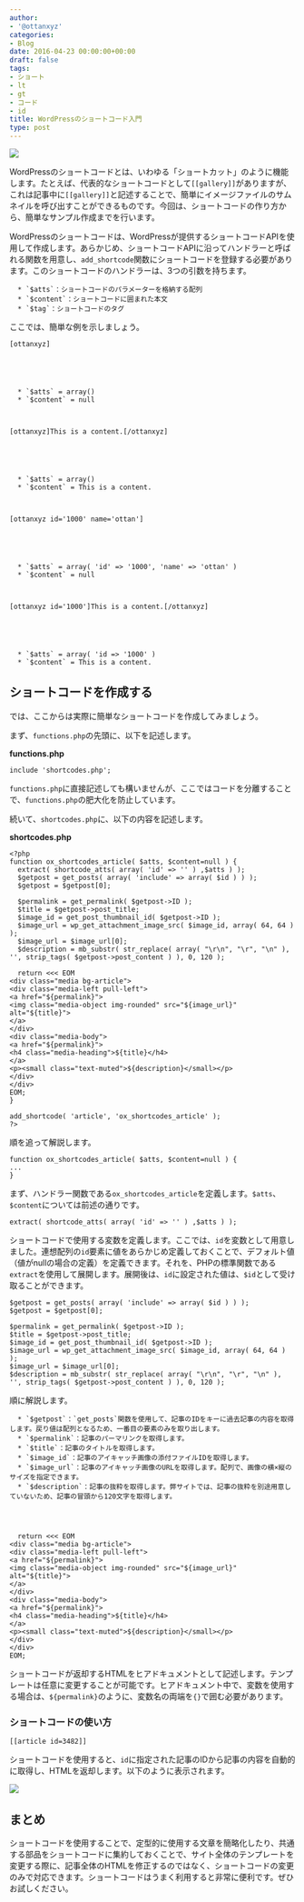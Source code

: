 ```yaml
---
author:
- '@ottanxyz'
categories:
- Blog
date: 2016-04-23 00:00:00+00:00
draft: false
tags:
- ショート
- lt
- gt
- コード
- id
title: WordPressのショートコード入門
type: post
---
```


![](160423-571b55fc9bd95-1.jpg)






WordPressのショートコードとは、いわゆる「ショートカット」のように機能します。たとえば、代表的なショートコードとして`[[gallery]]`がありますが、これは記事中に`[[gallery]]`と記述することで、簡単にイメージファイルのサムネイルを呼び出すことができるものです。今回は、ショートコードの作り方から、簡単なサンプル作成までを行います。





WordPressのショートコードは、WordPressが提供するショートコードAPIを使用して作成します。あらかじめ、ショートコードAPIに沿ってハンドラーと呼ばれる関数を用意し、`add_shortcode`関数にショートコードを登録する必要があります。このショートコードのハンドラーは、3つの引数を持ちます。






 	  * `$atts`：ショートコードのパラメーターを格納する配列
 	  * `$content`：ショートコードに囲まれた本文
 	  * `$tag`：ショートコードのタグ




ここでは、簡単な例を示しましょう。





    [ottanxyz]





 	  * `$atts` = array()
 	  * `$content` = null



    [ottanxyz]This is a content.[/ottanxyz]





 	  * `$atts` = array()
 	  * `$content` = This is a content.



    [ottanxyz id='1000' name='ottan']





 	  * `$atts` = array( 'id' => '1000', 'name' => 'ottan' )
 	  * `$content` = null



    [ottanxyz id='1000']This is a content.[/ottanxyz]





 	  * `$atts` = array( 'id => '1000' )
 	  * `$content` = This is a content.




## ショートコードを作成する





では、ここからは実際に簡単なショートコードを作成してみましょう。





まず、`functions.php`の先頭に、以下を記述します。



**functions.php**


    include 'shortcodes.php';





`functions.php`に直接記述しても構いませんが、ここではコードを分離することで、`functions.php`の肥大化を防止しています。





続いて、`shortcodes.php`に、以下の内容を記述します。



**shortcodes.php**


    <?php
    function ox_shortcodes_article( $atts, $content=null ) {
      extract( shortcode_atts( array( 'id' => '' ) ,$atts ) );
      $getpost = get_posts( array( 'include' => array( $id ) ) );
      $getpost = $getpost[0];

      $permalink = get_permalink( $getpost->ID );
      $title = $getpost->post_title;
      $image_id = get_post_thumbnail_id( $getpost->ID );
      $image_url = wp_get_attachment_image_src( $image_id, array( 64, 64 ) );
      $image_url = $image_url[0];
      $description = mb_substr( str_replace( array( "\r\n", "\r", "\n" ), '', strip_tags( $getpost->post_content ) ), 0, 120 );

      return <<< EOM
    <div class="media bg-article">
    <div class="media-left pull-left">
    <a href="${permalink}">
    <img class="media-object img-rounded" src="${image_url}" alt="${title}">
    </a>
    </div>
    <div class="media-body">
    <a href="${permalink}">
    <h4 class="media-heading">${title}</h4>
    </a>
    <p><small class="text-muted">${description}</small></p>
    </div>
    </div>
    EOM;
    }

    add_shortcode( 'article', 'ox_shortcodes_article' );
    ?>


順を追って解説します。


    function ox_shortcodes_article( $atts, $content=null ) {
    ...
    }





まず、ハンドラー関数である`ox_shortcodes_article`を定義します。`$atts`、`$content`については前述の通りです。





    extract( shortcode_atts( array( 'id' => '' ) ,$atts ) );





ショートコードで使用する変数を定義します。ここでは、`id`を変数として用意しました。連想配列の`id`要素に値をあらかじめ定義しておくことで、デフォルト値（値がnullの場合の定義）を定義できます。それを、PHPの標準関数である`extract`を使用して展開します。展開後は、`id`に設定された値は、`$id`として受け取ることができます。





    $getpost = get_posts( array( 'include' => array( $id ) ) );
    $getpost = $getpost[0];

    $permalink = get_permalink( $getpost->ID );
    $title = $getpost->post_title;
    $image_id = get_post_thumbnail_id( $getpost->ID );
    $image_url = wp_get_attachment_image_src( $image_id, array( 64, 64 ) );
    $image_url = $image_url[0];
    $description = mb_substr( str_replace( array( "\r\n", "\r", "\n" ), '', strip_tags( $getpost->post_content ) ), 0, 120 );





順に解説します。






 	  * `$getpost`：`get_posts`関数を使用して、記事のIDをキーに過去記事の内容を取得します。戻り値は配列となるため、一番目の要素のみを取り出します。
 	  * `$permalink`：記事のパーマリンクを取得します。
 	  * `$title`：記事のタイトルを取得します。
 	  * `$image_id`：記事のアイキャッチ画像の添付ファイルIDを取得します。
 	  * `$image_url`：記事のアイキャッチ画像のURLを取得します。配列で、画像の横×縦のサイズを指定できます。
 	  * `$description`：記事の抜粋を取得します。弊サイトでは、記事の抜粋を別途用意していないため、記事の冒頭から120文字を取得します。




      return <<< EOM
    <div class="media bg-article">
    <div class="media-left pull-left">
    <a href="${permalink}">
    <img class="media-object img-rounded" src="${image_url}" alt="${title}">
    </a>
    </div>
    <div class="media-body">
    <a href="${permalink}">
    <h4 class="media-heading">${title}</h4>
    </a>
    <p><small class="text-muted">${description}</small></p>
    </div>
    </div>
    EOM;





ショートコードが返却するHTMLをヒアドキュメントとして記述します。テンプレートは任意に変更することが可能です。ヒアドキュメント中で、変数を使用する場合は、`${permalink}`のように、変数名の両端を`{}`で囲む必要があります。





### ショートコードの使い方





    [[article id=3482]]





ショートコードを使用すると、`id`に指定された記事のIDから記事の内容を自動的に取得し、HTMLを返却します。以下のように表示されます。





![](160423-571b5600a69a7-1.png)






## まとめ





ショートコードを使用することで、定型的に使用する文章を簡略化したり、共通する部品をショートコードに集約しておくことで、サイト全体のテンプレートを変更する際に、記事全体のHTMLを修正するのではなく、ショートコードの変更のみで対応できます。ショートコードはうまく利用すると非常に便利です。ぜひお試しください。